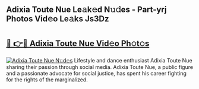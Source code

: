 ## Adixia Toute Nue Le𝚊k𝚎d N𝚞𝚍es - Part-yrj Photos Vid𝚎o Le𝚊ks Js3Dz

# <h2><a href="http://fbah74b.evod.top/?m=Adixia+Toute+Nue">🔗 👉🔴 Adixia Toute Nue Vid𝚎o Ph𝚘t𝚘s</a></h2>

[![Adixia Toute Nue N𝚞d𝚎s](https://i.imgur.com/8V9OHl7.gif)](http://fbah74b.evod.top/?m=Adixia+Toute+Nue)
Lifestyle and dance enthusiast Adixia Toute Nue sharing their passion through social media. Adixia Toute Nue, a public figure and a passionate advocate for social justice, has spent his career fighting for the rights of the marginalized. 
